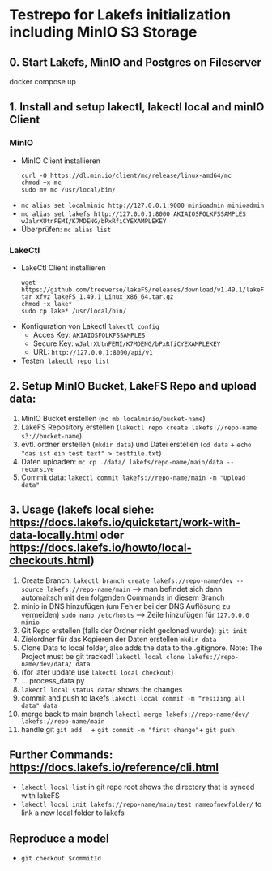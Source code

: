 # Testrepo for Lakefs initialization including MinIO S3 Storage

## 0. Start Lakefs, MinIO and Postgres on Fileserver
docker compose up

## 1. Install and setup lakectl, lakectl local and minIO Client

### MinIO
- MinIO Client installieren
    ```
    curl -O https://dl.min.io/client/mc/release/linux-amd64/mc 
    chmod +x mc 
    sudo mv mc /usr/local/bin/
    ```
- `mc alias set localminio http://127.0.0.1:9000 minioadmin minioadmin`
- `mc alias set lakefs http://127.0.0.1:8000 AKIAIOSFOLKFSSAMPLES wJalrXUtnFEMI/K7MDENG/bPxRfiCYEXAMPLEKEY`
- Überprüfen: `mc alias list`

### LakeCtl
- LakeCtl Client installieren
    ```
    wget https://github.com/treeverse/lakeFS/releases/download/v1.49.1/lakeFS_1.49.1_Linux_x86_64.tar.gz
    tar xfvz lakeFS_1.49.1_Linux_x86_64.tar.gz
	chmod +x lake*
    sudo cp lake* /usr/local/bin/
    ```
- Konfiguration von Lakectl `lakectl config`
    - Acces Key: `AKIAIOSFOLKFSSAMPLES`
    - Secure Key: `wJalrXUtnFEMI/K7MDENG/bPxRfiCYEXAMPLEKEY`
    - URL: `http://127.0.0.1:8000/api/v1`
- Testen: `lakectl repo list`

## 2. Setup MinIO Bucket, LakeFS Repo and upload data: 
1. MinIO Bucket erstellen (`mc mb localminio/bucket-name`)
2. LakeFS Repository erstellen (`lakectl repo create lakefs://repo-name s3://bucket-name`)
3. evtl. ordner erstellen (`mkdir data`) und Datei erstellen (`cd data` + `echo "das ist ein test text" > testfile.txt`) 
3. Daten uploaden: `mc cp ./data/ lakefs/repo-name/main/data --recursive`
4. Commit data: `lakectl commit lakefs://repo-name/main -m "Upload data"`

## 3. Usage (lakefs local siehe: https://docs.lakefs.io/quickstart/work-with-data-locally.html oder https://docs.lakefs.io/howto/local-checkouts.html)
1. Create Branch: `lakectl branch create lakefs://repo-name/dev --source lakefs://repo-name/main` --> man befindet sich dann automaitsch mit den folgenden Commands in diesem Branch
2. minio in DNS hinzufügen (um Fehler bei der DNS Auflösung zu vermeiden) `sudo nano /etc/hosts` --> Zeile hinzufügen für `127.0.0.0 minio`
3. Git Repo erstellen (falls der Ordner nicht gecloned wurde): `git init`
4. Zielordner für das Kopieren der Daten erstellen `mkdir data`
5. Clone Data to local folder, also adds the data to the .gitignore. Note: The Project must be git tracked! `lakectl local clone lakefs://repo-name/dev/data/ data`
6. (for later update use `lakectl local checkout`)
7. ... process_data.py
8. `lakectl local status data/` shows the changes 
9. commit and push to lakefs `lakectl local commit -m "resizing all data" data` 
10. merge back to main branch `lakectl merge lakefs://repo-name/dev/ lakefs://repo-name/main`
11. handle git `git add .` + `git commit -m "first change"`+ `git push` 

## Further Commands: https://docs.lakefs.io/reference/cli.html 
- `lakectl local list` in git repo root shows the directory that is synced with lakeFS 
- `lakectl local init lakefs://repo-name/main/test nameofnewfolder/` to link a new local folder to lakefs  

## Reproduce a model
- `git checkout $commitId`

